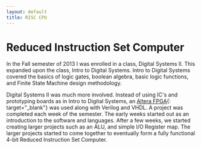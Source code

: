 ```yaml
---
layout: default
title: RISC CPU
---
```


# **R**educed **I**nstruction **S**et **C**omputer

In the Fall semester of 2013 I was enrolled in a class, Digital Systems II. This expanded upon
the class, Intro to Digital Systems. Intro to Digital Systems covered the basics of logic
gates, boolean algebra, basic logic functions, and Finite State Machine design methodology.

Digital Systems II was much more involved. Instead of using IC's and prototyping boards as 
in Intro to Digital Systems, an [Altera FPGA](http://de0-nano.terasic.com.tw/){: target="_blank"}
was used along with Verilog and VHDL. A project was completed each week of the semester.
The early weeks started out as an introduction to the software and languages. After a few
weeks, we started creating larger projects such as an ALU, and simple I/O Register map. 
The larger projects started to come together to eventually form a fully functional 4-bit
Reduced Instruction Set Computer.